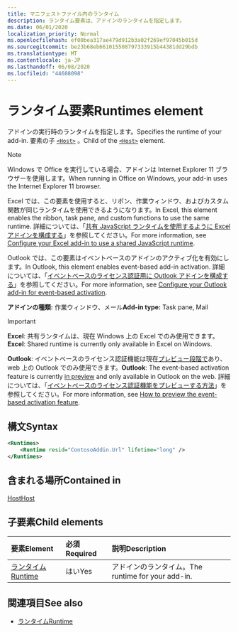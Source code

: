 ```yaml
---
title: マニフェストファイル内のランタイム
description: ランタイム要素は、アドインのランタイムを指定します。
ms.date: 06/01/2020
localization_priority: Normal
ms.openlocfilehash: ef00bea317ae479d912b3a02f269ef97045b015d
ms.sourcegitcommit: be23b68eb661015508797333915b44381dd29bdb
ms.translationtype: MT
ms.contentlocale: ja-JP
ms.lasthandoff: 06/08/2020
ms.locfileid: "44608098"
---
```

# <a name="runtimes-element"></a><span data-ttu-id="b19f8-103">ランタイム要素</span><span class="sxs-lookup"><span data-stu-id="b19f8-103">Runtimes element</span></span>

<span data-ttu-id="b19f8-104">アドインの実行時のランタイムを指定します。</span><span class="sxs-lookup"><span data-stu-id="b19f8-104">Specifies the runtime of your add-in.</span></span> <span data-ttu-id="b19f8-105">要素の子 [`<Host>`](host.md) 。</span><span class="sxs-lookup"><span data-stu-id="b19f8-105">Child of the [`<Host>`](host.md) element.</span></span>

> [!NOTE]
> <span data-ttu-id="b19f8-106">Windows で Office を実行している場合、アドインは Internet Explorer 11 ブラウザーを使用します。</span><span class="sxs-lookup"><span data-stu-id="b19f8-106">When running in Office on Windows, your add-in uses the Internet Explorer 11 browser.</span></span>

<span data-ttu-id="b19f8-107">Excel では、この要素を使用すると、リボン、作業ウィンドウ、およびカスタム関数が同じランタイムを使用できるようになります。</span><span class="sxs-lookup"><span data-stu-id="b19f8-107">In Excel, this element enables the ribbon, task pane, and custom functions to use the same runtime.</span></span> <span data-ttu-id="b19f8-108">詳細については、「[共有 JavaScript ランタイムを使用するように Excel アドインを構成する](../../excel/configure-your-add-in-to-use-a-shared-runtime.md)」を参照してください。</span><span class="sxs-lookup"><span data-stu-id="b19f8-108">For more information, see [Configure your Excel add-in to use a shared JavaScript runtime](../../excel/configure-your-add-in-to-use-a-shared-runtime.md).</span></span>

<span data-ttu-id="b19f8-109">Outlook では、この要素はイベントベースのアドインのアクティブ化を有効にします。</span><span class="sxs-lookup"><span data-stu-id="b19f8-109">In Outlook, this element enables event-based add-in activation.</span></span> <span data-ttu-id="b19f8-110">詳細については、「[イベントベースのライセンス認証用に Outlook アドインを構成する](../../outlook/autolaunch.md)」を参照してください。</span><span class="sxs-lookup"><span data-stu-id="b19f8-110">For more information, see [Configure your Outlook add-in for event-based activation](../../outlook/autolaunch.md).</span></span>

<span data-ttu-id="b19f8-111">**アドインの種類:** 作業ウィンドウ、メール</span><span class="sxs-lookup"><span data-stu-id="b19f8-111">**Add-in type:** Task pane, Mail</span></span>

> [!IMPORTANT]
> <span data-ttu-id="b19f8-112">**Excel**: 共有ランタイムは、現在 Windows 上の Excel でのみ使用できます。</span><span class="sxs-lookup"><span data-stu-id="b19f8-112">**Excel**: Shared runtime is currently only available in Excel on Windows.</span></span>
>
> <span data-ttu-id="b19f8-113">**Outlook**: イベントベースのライセンス認証機能は現在[プレビュー段階で](../../reference/objectmodel/preview-requirement-set/outlook-requirement-set-preview.md)あり、web 上の Outlook でのみ使用できます。</span><span class="sxs-lookup"><span data-stu-id="b19f8-113">**Outlook**: The event-based activation feature is currently [in preview](../../reference/objectmodel/preview-requirement-set/outlook-requirement-set-preview.md) and only available in Outlook on the web.</span></span> <span data-ttu-id="b19f8-114">詳細については、「[イベントベースのライセンス認証機能をプレビューする方法](../../outlook/autolaunch.md#how-to-preview-the-event-based-activation-feature)」を参照してください。</span><span class="sxs-lookup"><span data-stu-id="b19f8-114">For more information, see [How to preview the event-based activation feature](../../outlook/autolaunch.md#how-to-preview-the-event-based-activation-feature).</span></span>

## <a name="syntax"></a><span data-ttu-id="b19f8-115">構文</span><span class="sxs-lookup"><span data-stu-id="b19f8-115">Syntax</span></span>

```XML
<Runtimes>
    <Runtime resid="ContosoAddin.Url" lifetime="long" />
</Runtimes>
```

## <a name="contained-in"></a><span data-ttu-id="b19f8-116">含まれる場所</span><span class="sxs-lookup"><span data-stu-id="b19f8-116">Contained in</span></span>

[<span data-ttu-id="b19f8-117">Host</span><span class="sxs-lookup"><span data-stu-id="b19f8-117">Host</span></span>](host.md)

## <a name="child-elements"></a><span data-ttu-id="b19f8-118">子要素</span><span class="sxs-lookup"><span data-stu-id="b19f8-118">Child elements</span></span>

|  <span data-ttu-id="b19f8-119">要素</span><span class="sxs-lookup"><span data-stu-id="b19f8-119">Element</span></span> |  <span data-ttu-id="b19f8-120">必須</span><span class="sxs-lookup"><span data-stu-id="b19f8-120">Required</span></span>  |  <span data-ttu-id="b19f8-121">説明</span><span class="sxs-lookup"><span data-stu-id="b19f8-121">Description</span></span>  |
|:-----|:-----|:-----|
| [<span data-ttu-id="b19f8-122">ランタイム</span><span class="sxs-lookup"><span data-stu-id="b19f8-122">Runtime</span></span>](runtime.md) | <span data-ttu-id="b19f8-123">はい</span><span class="sxs-lookup"><span data-stu-id="b19f8-123">Yes</span></span> |  <span data-ttu-id="b19f8-124">アドインのランタイム。</span><span class="sxs-lookup"><span data-stu-id="b19f8-124">The runtime for your add-in.</span></span> |

## <a name="see-also"></a><span data-ttu-id="b19f8-125">関連項目</span><span class="sxs-lookup"><span data-stu-id="b19f8-125">See also</span></span>

- [<span data-ttu-id="b19f8-126">ランタイム</span><span class="sxs-lookup"><span data-stu-id="b19f8-126">Runtime</span></span>](runtime.md)
